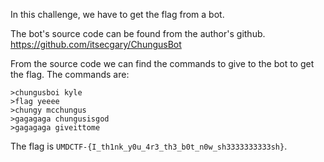 In this challenge, we have to get the flag from a bot.

The bot's source code can be found from the author's github. https://github.com/itsecgary/ChungusBot

From the source code we can find the commands to give to the bot to get the flag. The commands are:
```
>chungusboi kyle
>flag yeeee
>chungy mcchungus
>gagagaga chungusisgod
>gagagaga giveittome
```

The flag is `UMDCTF-{I_th1nk_y0u_4r3_th3_b0t_n0w_sh3333333333sh}`.